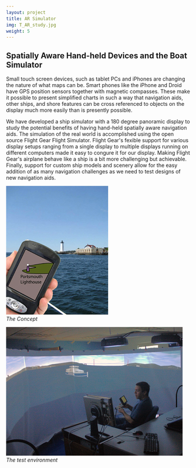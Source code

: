```yaml
---
layout: project
title: AR Simulator
img: T_AR_study.jpg
weight: 5
---
```


## Spatially Aware Hand-held Devices and the Boat Simulator

Small touch screen devices, such as tablet PCs and iPhones are changing the nature of what maps can be. Smart phones like the iPhone and Droid have GPS position sensors together with magnetic compasses. These make it possible to present simplified charts in such a way that navigation aids, other ships, and shore features can be cross referenced to objects on the display much more easily than is presently possible.

We have developed a ship simulator with a 180 degree panoramic display to study the potential benefits of having hand-held spatially aware navigation aids. The simulation of the real world is accomplished using the open source Flight Gear Flight Simulator. Flight Gear's fexible support for various display setups ranging from a single display to multiple displays running on different computers made it easy to congure it for our display. Making Flight Gear's airplane behave like a ship is a bit more challenging but achievable. Finally, support for custom ship models and scenery allow for the easy addition of as many navigation challenges as we need to test designs of new navigation aids.

![Concept](HandHeld.jpg)  
_The Concept_

![Test Environment](AR_study_1.jpg)  
_The test environment_